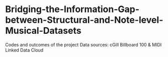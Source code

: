 # Bridging-the-Information-Gap-between-Structural-and-Note-level-Musical-Datasets
Codes and outcomes of the project
Data sources: cGill Billboard 100 & MIDI Linked Data Cloud

